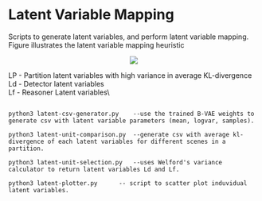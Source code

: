 # Latent Variable Mapping

Scripts to generate latent variables, and perform latent variable mapping. Figure illustrates the latent variable mapping heuristic

<p align="center">
   <img src="https://github.com/scope-lab-vu/Beta-VAE-OOD-Detector/blob/main/figures/latent-mapping.png" align="center" >
</p>

LP - Partition latent variables with high variance in average KL-divergence\
Ld - Detector latent variables\
Lf - Reasoner Latent variables\

```

python3 latent-csv-generator.py    --use the trained B-VAE weights to generate csv with latent variable parameters (mean, logvar, samples).

python3 latent-unit-comparison.py  --generate csv with average kl-divergence of each latent variables for different scenes in a partition.

python3 latent-unit-selection.py   --uses Welford's variance calculator to return latent variables Ld and Lf.

python3 latent-plotter.py      -- script to scatter plot induvidual latent variables. 

```
